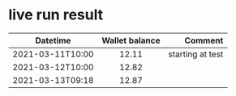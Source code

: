 # live run result
|    Datetime      | Wallet balance |      Comment     |
|------------------|:--------------:|-----------------:|
| 2021-03-11T10:00 |     12.11      | starting at test |
| 2021-03-12T10:00 |     12.82      |                  |
| 2021-03-13T09:18 |     12.87      |                  |
